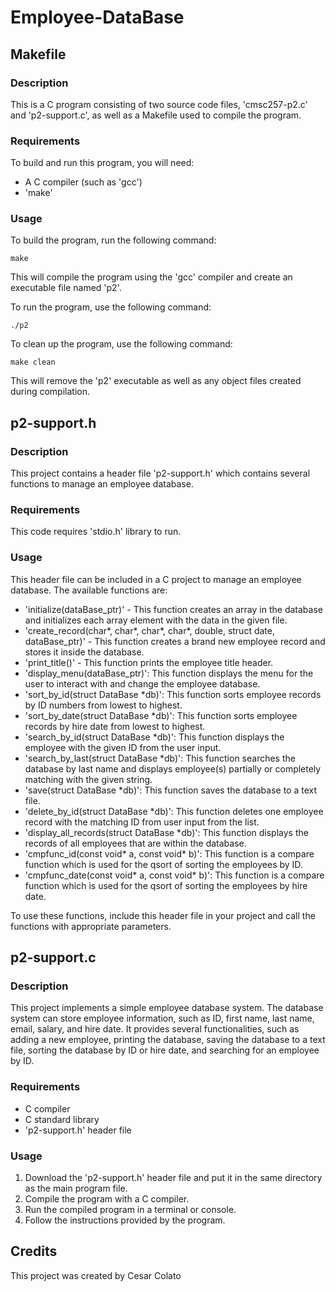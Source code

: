 # Employee-DataBase
## Makefile 
### Description 
This is a C program consisting of two source code files, 'cmsc257-p2.c' and 'p2-support.c', as well as a Makefile used to compile the program. 

### Requirements 
To build and run this program, you will need:

- A C compiler (such as 'gcc')
- 'make'

### Usage 
To build the program, run the following command:
```
make
```
This will compile the program using the 'gcc' compiler and create an executable file named 'p2'.

To run the program, use the following command:
```
./p2
```
To clean up the program, use the following command:

```
make clean 
```
This will remove the 'p2' executable as well as any object files created during compilation.

## p2-support.h
### Description
This project contains a header file 'p2-support.h' which contains several functions to manage an employee database.

### Requirements 
This code requires 'stdio.h' library to run.

### Usage
This header file can be included in a C project to manage an employee database. The available functions are:

- 'initialize(dataBase_ptr)' - This function creates an array in the database and initializes each array element with the data in the given file.
- 'create_record(char*, char*, char*, char*, double, struct date, dataBase_ptr)' - This function creates a brand new employee record and stores it inside the database.
- 'print_title()' - This function prints the employee title header.
- 'display_menu(dataBase_ptr)': This function displays the menu for the user to interact with and change the employee database.
- 'sort_by_id(struct DataBase *db)': This function sorts employee records by ID numbers from lowest to highest.
- 'sort_by_date(struct DataBase *db)': This function sorts employee records by hire date from lowest to highest.
- 'search_by_id(struct DataBase *db)': This function displays the employee with the given ID from the user input.
- 'search_by_last(struct DataBase *db)': This function searches the database by last name and displays employee(s) partially or completely matching with the given string.
- 'save(struct DataBase *db)': This function saves the database to a text file.
- 'delete_by_id(struct DataBase *db)': This function deletes one employee record with the matching ID from user input from the list.
- 'display_all_records(struct DataBase *db)': This function displays the records of all employees that are within the database.
- 'cmpfunc_id(const void* a, const void* b)': This function is a compare function which is used for the qsort of sorting the employees by ID.
- 'cmpfunc_date(const void* a, const void* b)': This function is a compare function which is used for the qsort of sorting the employees by hire date.

To use these functions, include this header file in your project and call the functions with appropriate parameters.

## p2-support.c
### Description 
This project implements a simple employee database system. The database system can store employee information, such as ID, first name, last name, email, salary, and hire date. It provides several functionalities, such as adding a new employee, printing the database, saving the database to a text file, sorting the database by ID or hire date, and searching for an employee by ID.

### Requirements 
- C compiler
- C standard library
- 'p2-support.h' header file


### Usage
1. Download the 'p2-support.h' header file and put it in the same directory as the main program file.
2. Compile the program with a C compiler.
3. Run the compiled program in a terminal or console.
4. Follow the instructions provided by the program.


## Credits 
This project was created by Cesar Colato
